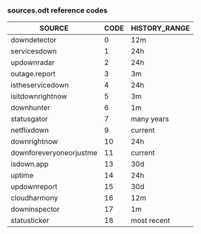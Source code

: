### sources.odt reference codes

| SOURCE                  |CODE|HISTORY_RANGE|
|-------------------------|----|-------------|
| downdetector            | 0  | 12m         |
| servicesdown            | 1  | 24h         |
| updownradar             | 2  | 24h         |
| outage.report           | 3  | 3m          |
| istheservicedown        | 4  | 24h         |
| isitdownrightnow        | 5  | 3m          |
| downhunter              | 6  | 1m          |
| statusgator             | 7  | many years  |
| netflixdown             | 9  | current     |
| downrightnow            | 10 | 24h         |
| downforeveryoneorjustme | 11 | current     |
| isdown.app              | 13 | 30d         |
| uptime                  | 14 | 24h         |
| updownreport            | 15 | 30d         |
| cloudharmony            | 16 | 12m         |
| downinspector           | 17 | 1m          |
| statusticker            | 18 | most recent |


